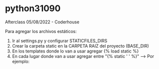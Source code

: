 # python31090
Afterclass 05/08/2022 - Coderhouse


Para agregar los archivos estáticos:
1. Ir al settings.py y configurar STATICFILES_DIRS
2. Crear la carpeta static en la CARPETA RAIZ del proyecto (BASE_DIR)
3. En los templates donde lo van a usar agregar {% load static %}
4. En cada lugar donde van a usar agregar entre "{% static ' ' %}" --> Por ejemplo: <link href="{% static 'css/styles.css' %}" rel="stylesheet" />

